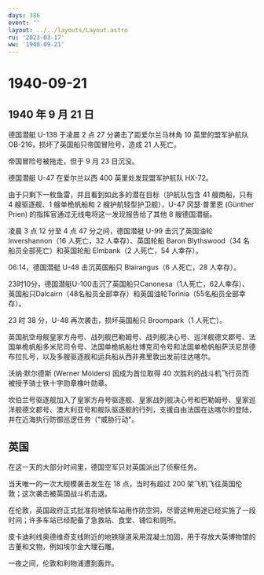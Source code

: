 ```yaml
---
days: 386
event: ''
layout: ../../layouts/Layout.astro
ru: '2023-03-17'
ww: '1940-09-21'
---
```


# 1940-09-21

## 1940 年 9 月 21 日

德国潜艇 U-138 于凌晨 2 点 27 分袭击了距爱尔兰马林角 10 英里的盟军护航队
OB-216，损坏了英国船只帝国冒险号，造成 21 人死亡。

帝国冒险号被拖走，但于 9 月 23 日沉没。

德国潜艇 U-47 在爱尔兰以西 400 英里处发现盟军护航队 HX-72。

由于只剩下一枚鱼雷，并且看到如此多的潜在目标（护航队包含 41 艘商船，只有
4 艘驱逐舰、1 艘单桅帆船和 2 艘护航轻型护卫舰），U-47 冈瑟·普里恩
(Günther Prien) 的指挥官通过无线电将这一发现报告给了其他 8 艘德国潜艇。

凌晨 3 点 12 分至 4 点 47 分之间，德国潜艇 U-99 击沉了英国油轮
Invershannon（16 人死亡，32 人幸存）、英国轮船 Baron Blythswood（34
名船员全部死亡）和英国轮船 Elmbank（2 人死亡，54 人幸存）。

06:14，德国潜艇 U-48 击沉英国船只 Blairangus（6 人死亡，28 人幸存）。

23时10分，德国潜艇U-100击沉了英国船只Canonesa（1人死亡，62人幸存）、英国船只Dalcairn（48名船员全部幸存）和英国油轮Torinia（55名船员全部幸存）。

23 时 38 分，U-48 再次袭击，损坏英国船只 Broompark（1 人死亡）。

英国航空母舰皇家方舟号、战列舰巴勒姆号、战列舰决心号、巡洋舰德文郡号、法国单桅帆船多米尼司令号、法国单桅帆船杜博克司令号和法国单桅帆船萨沃尼昂德布拉扎号，以及多艘驱逐舰和运兵船从西非弗里敦出发前往达喀尔。

沃纳·默尔德斯 (Werner Mölders) 因成为首位取得 40
次胜利的战斗机飞行员而被授予骑士铁十字勋章橡叶勋章。

坎伯兰号驱逐舰加入了皇家方舟号驱逐舰、皇家战列舰决心号和巴勒姆号、皇家巡洋舰德文郡号、澳大利亚号和舰队驱逐舰的行列，支援自由法国在达喀尔的登陆，并在近海执行防御巡逻任务（"威胁行动"。

## 英国

在这一天的大部分时间里，德国空军只对英国派出了侦察任务。

当天唯一的一次大规模袭击发生在 18 点，当时有超过 200
架飞机飞往英国伦敦；这次袭击被英国战斗机击退。

在伦敦，英国政府正式批准将地铁车站用作防空洞，尽管这种用途已经实施了一段时间；许多车站已经配备了急救站、食堂、铺位和厕所。

皮卡迪利线奥德维奇支线附近的地铁隧道采用混凝土加固，用于存放大英博物馆的古董和文物，例如埃尔金大理石雕。

一夜之间，伦敦和利物浦遭到轰炸。